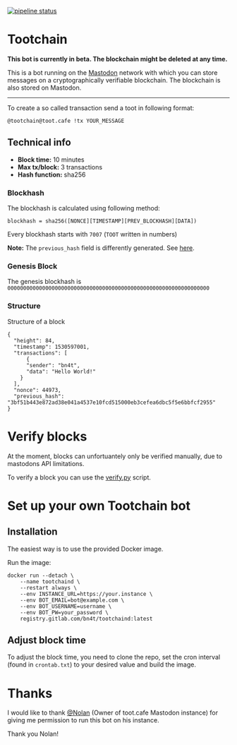[![pipeline status](https://gitlab.com/bn4t/tootchaind/badges/master/pipeline.svg)](https://gitlab.com/bn4t/tootchaind/commits/master)

# Tootchain

**This bot is currently in beta. The blockchain might be deleted at any time.**

This is a bot running on the [Mastodon](https://joinmastadon.org) network with which you can store messages on a cryptographically verifiable blockchain.
The blockchain is also stored on Mastodon.

___
To create a so called transaction send a toot in following format:

`@tootchain@toot.cafe !tx YOUR_MESSAGE`


## Technical info

- **Block time:** 10 minutes
- **Max tx/block:** 3 transactions
- **Hash function:** sha256

### Blockhash

The blockhash is calculated using following method:
````
blockhash = sha256([NONCE][TIMESTAMP][PREV_BLOCKHASH][DATA])
````

Every blockhash starts with `7007` (`TOOT` written in numbers)

**Note:** The `previous_hash` field is differently generated. See [here](https://gitlab.com/bn4t/tootchaind/blob/master/tootchaind.py#L195).

### Genesis Block

The genesis blockhash is `0000000000000000000000000000000000000000000000000000000000000000`

### Structure

Structure of a block

````
{
  "height": 84,
  "timestamp": 1530597001,
  "transactions": [
      {
      "sender": "bn4t",
      "data": "Hello World!"
    }
  ],
  "nonce": 44973,
  "previous_hash": "3bf51b443e872ad38e041a4537e10fcd515000eb3cefea6dbc5f5e6bbfcf2955"
}
````

# Verify blocks

At the moment, blocks can unfortuantely only be verified manually, due to mastodons API limitations.

To verify a block you can use the [verify.py](https://gitlab.com/bn4t/tootchaind/blob/master/verify.py) script.

# Set up your own Tootchain bot

## Installation

The easiest way is to use the provided Docker image.

Run the image:

````
docker run --detach \
    --name tootchaind \
    --restart always \
    --env INSTANCE_URL=https://your.instance \
    --env BOT_EMAIL=bot@example.com \
    --env BOT_USERNAME=username \
    --env BOT_PW=your_password \
    registry.gitlab.com/bn4t/tootchaind:latest
````

## Adjust block time

To adjust the block time, you need to clone the repo, 
set the cron interval (found in `crontab.txt`) to your desired value and build the image.


# Thanks

I would like to thank [@Nolan](https://toot.cafe/@nolan) (Owner of toot.cafe Mastodon instance) for giving me permission to run this bot on his instance.

Thank you Nolan!
